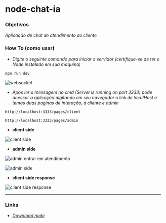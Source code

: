 # node-chat-ia

### Objetivos
_Aplicação de chat de atendimento ao cliente_

### How To (como usar)
 - _Digite o seguinte comando para iniciar o servidor (certifique-se de ter o Node instalado em sua maquina)_

```
npm run dev
```

![websocket](https://github.com/perseul/node-chat-ia/assets/53841377/3509ab23-b6c7-4056-bcf9-6e797ad983fa)


- _Após ler a mensagem no cmd (Server is running on port 3333) pode acessar a aplicação digitando em seu navegador o link de localHost e temos duas paginas de interação, a cliente e admin_
```  
http://localhost:3333/pages/client
```
```
http://localhost:3333/pages/admin
```
- **client side**

![client side](https://github.com/perseul/node-chat-ia/assets/53841377/31344edb-b492-492a-b836-d60d7343bb0a)

- **admin side**

![admin entrar em atendimento](https://github.com/perseul/node-chat-ia/assets/53841377/86f9e8fe-25cd-455e-ad8e-324c2c652cca)

![admin side](https://github.com/perseul/node-chat-ia/assets/53841377/b4164e72-7daa-4ee0-8b5d-cd152c51b945)

- **client side response**

![client side response ](https://github.com/perseul/node-chat-ia/assets/53841377/56008899-bc8c-4a0e-88a0-2386782032e5)

----------
### Links
- _[Download node](https://nodejs.org/pt-br/download)_
